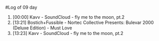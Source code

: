#Log of 09 day

1. [00:00] Kavv - SoundCloud - fly me to the moon, pt.2
1. [13:21] Bostich+Fussible - Nortec Collective Presents: Bulevar 2000 (Deluxe Edition) - Must Love
1. [13:23] Kavv - SoundCloud - fly me to the moon, pt.2
